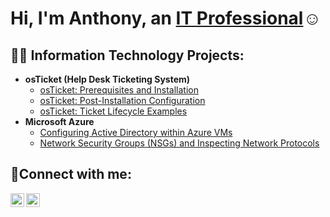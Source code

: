 <h1>Hi, I'm Anthony, an <a href="https://www.linkedin.com/in/anthony-figueroa-485427195">IT Professional</a>☺</h1>

<h2>👨‍💻 Information Technology Projects:</h2>

- <b>osTicket (Help Desk Ticketing System)</b>
  - [osTicket: Prerequisites and Installation](https://github.com/joshmadakoredmonds/osticket-prereqs)
  - [osTicket: Post-Installation Configuration](https://github.com/joshmadakoredmonds/post-install-config)
  - [osTicket: Ticket Lifecycle Examples](https://github.com/joshmadakoredmonds/ticket-lifecycle)
- <b>Microsoft Azure</b>
  - [Configuring Active Directory within Azure VMs](https://github.com/joshmadakoredmonds/configure-ad)
  - [Network Security Groups (NSGs) and Inspecting Network Protocols](https://github.com/joshmadakoredmonds/azure-network-protocols)

<h2>🤳Connect with me:</h2>

[<img align="left" alt="Josh | LinkedIn" width="22px" src="https://www.linkedin.com/in/anthony-figueroa-485427195" />][linkedin]
[<img align="left" alt="Josh | Instagram" width="22px" src="https://www.instagram.com/anthony.fig_/" />][instagram]

[instagram]: https://www.instagram.com/anthony.fig_/
[linkedin]: https://www.linkedin.com/in/anthony-figueroa-485427195
